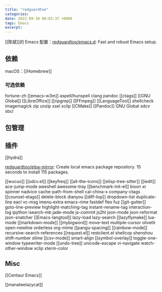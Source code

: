 ```yaml
---
title: "redguardtoo"
categories: 
date: 2022-09-30 00:03:37 +0800
tags: Emacs
excerpt: 
---
```


[[陈斌]]的 Emacs 配置：[redguardtoo/emacs.d](https://github.com/redguardtoo/emacs.d): Fast and robust Emacs setup.


## 依赖

macOS：[[Homebrew]]


### 可选依赖

fortune-zh
[[emacs-w3m]]
aspell/hunspell
clang
pandoc
[[ctags]]
[[GNU Global]]
[[LibreOffice]]
[[ripgrep]]
[[FFmpeg]]
[[LanguageTool]]
shellcheck
imagemagick
zip
unzip
xsel
xclip
[[CMake]]
[[Pandoc]]
GNU Global
sdcv
sbcl




## 包管理


## 插件

[[hydra]]

[redguardtoo/elpa-mirror](https://github.com/redguardtoo/elpa-mirror): Create local emacs package repository. 15 seconds to install 115 packages.


[[wucuo]]
[[sdcv.el]]
[[keyfreq]]
[[all-the-icons]]
[[elisp-tree-sitter]]
[[iedit]]
ace-jump-mode
aweshell
awesome-tray
[[benchmark-init-el]]
bison
xr
spinner
nadvice
cache-path-from-shell
cal-china-x
company-ctags
[[counsel-etags]]
delete-block
dianyou
[[diff-lisp]]
dropdown-list
duplicate-line
eacl
vc-msg
imenu-extra
emacs-rime
fastdef
flex
fuz
[[git-gutter]]
goto-line-preview
highlight-matching-tag
instant-rename-tag
interaction-log
ipython
isearch-mb
jade-mode
js-commit
js2hl
json-mode
json-reformat
json-snatcher
[[Emacs-langtool]]
lazy-load
lazy-search
[[lazyflymake]]
lua-mode
[[markdown-mode]]
[[mybigword]]
move-text
multiple-cursor
olivetti
open-newline
orderless
org-mime
[[pangu-spacing]]
[[rainbow-mode]]
recursive-search-references
[[request.el]]
restclient.el
shellcop
shenshou
shift-number
slime
[[csv-mode]]
smart-align
[[symbol-overlay]]
toggle-one-window
typewriter-mode
[[undo-tree]]
unicode-escape
vi-navigate
watch-other-window
xclip
xterm-color





## Misc


[[Centaur Emacs]]

[[manateelazycat]]




